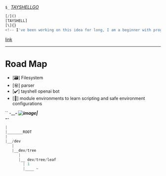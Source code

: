 ``$_`` 
*[TAYSHELLGO](https://github.com/berlintay/gotayshell)*
```py
[/]()
[TAYSHELL]
[\]{}
<!-- I've been working on this idea for long, I am a beginner with programming -->
```
[link](github.com/charmbracelet/glow)

---

# Road Map
- [🗃️] Filesystem 
- [㊙️] parser
- [✔️] tayshell openai bot
- [🤔] module environments to learn scripting and safe environment configurations


``
-_______________-
![image](https://github.com/berlintay/gotayshell/assets/128968711/d1cca1a2-d7a5-482c-a71e-a2b0ef72ef6d)|              
-_____________-

```py pretty
|
|_______ROOT
|
|__/dev
   |
   |__dev/tree
      |
      |__ dev/tree/leaf
        | 1
        |____ ~
```

